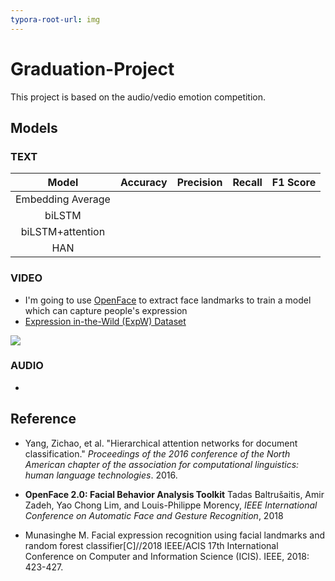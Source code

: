 ```yaml
---
typora-root-url: img
---
```


# Graduation-Project

This project is based on the audio/vedio emotion competition.

## Models

### TEXT

|       Model       | Accuracy | Precision | Recall | F1 Score |
| :---------------: | :------: | :-------: | :----: | :------: |
| Embedding Average |          |           |        |          |
|      biLSTM       |          |           |        |          |
| biLSTM+attention  |          |           |        |          |
|        HAN        |          |           |        |          |

### VIDEO

- I'm going to use [OpenFace](https://github.com/TadasBaltrusaitis/OpenFace) to extract face landmarks to train a model which can capture people's expression
- [Expression in-the-Wild (ExpW) Dataset](http://mmlab.ie.cuhk.edu.hk/projects/socialrelation/index.html)

![](/pic1.jpg)

### AUDIO

- 

## Reference

* Yang, Zichao, et al. "Hierarchical attention networks for document classification." *Proceedings of the 2016 conference of the North American chapter of the association for computational linguistics: human language technologies*. 2016.

* **OpenFace 2.0: Facial Behavior Analysis Toolkit** Tadas Baltrušaitis, Amir Zadeh, Yao Chong Lim, and Louis-Philippe Morency, *IEEE International Conference on Automatic Face and Gesture Recognition*, 2018

* Munasinghe M. Facial expression recognition using facial landmarks and random forest classifier[C]//2018 IEEE/ACIS 17th International Conference on Computer and Information Science (ICIS). IEEE, 2018: 423-427.

  



